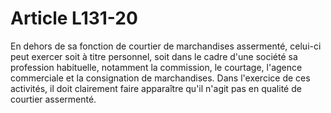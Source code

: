 # Article L131-20

En dehors de sa fonction de courtier de marchandises assermenté, celui-ci peut exercer soit à titre personnel, soit dans le cadre d'une société sa profession habituelle, notamment la commission, le courtage, l'agence commerciale et la consignation de marchandises. Dans l'exercice de ces activités, il doit clairement faire apparaître qu'il n'agit pas en qualité de courtier assermenté.
